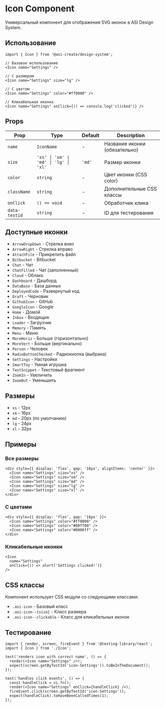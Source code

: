 # Icon Component

Универсальный компонент для отображения SVG иконок в ASI Design System.

## Использование

```tsx
import { Icon } from '@asi-create/design-system';

// Базовое использование
<Icon name="Settings" />

// С размером
<Icon name="Settings" size="lg" />

// С цветом
<Icon name="Settings" color="#ff0000" />

// Кликабельная иконка
<Icon name="Settings" onClick={() => console.log('clicked')} />
```

## Props

| Prop | Type | Default | Description |
|------|------|---------|-------------|
| `name` | `IconName` | - | Название иконки (обязательно) |
| `size` | `'xs' \| 'sm' \| 'md' \| 'lg' \| 'xl'` | `'md'` | Размер иконки |
| `color` | `string` | - | Цвет иконки (CSS color) |
| `className` | `string` | - | Дополнительные CSS классы |
| `onClick` | `() => void` | - | Обработчик клика |
| `data-testid` | `string` | - | ID для тестирования |

## Доступные иконки

- `ArrowDropDown` - Стрелка вниз
- `ArrowRight` - Стрелка вправо
- `AttachFile` - Прикрепить файл
- `Bitbucket` - Bitbucket
- `Chat` - Чат
- `ChatFilled` - Чат (заполненный)
- `Cloud` - Облако
- `Dashboard` - Дашборд
- `DataBase` - База данных
- `DeployedCode` - Развернутый код
- `Draft` - Черновик
- `GithubIcon` - GitHub
- `GoogleIcon` - Google
- `Home` - Домой
- `Inbox` - Входящие
- `Loader` - Загрузчик
- `Memory` - Память
- `Menu` - Меню
- `MoreHoriz` - Больше (горизонтально)
- `MoreVert` - Больше (вертикально)
- `Person` - Человек
- `RadioButtonChecked` - Радиокнопка (выбрана)
- `Settings` - Настройки
- `SmartToy` - Умная игрушка
- `TextSnippet` - Текстовый фрагмент
- `ZoomIn` - Увеличить
- `ZoomOut` - Уменьшить

## Размеры

- `xs` - 12px
- `sm` - 16px
- `md` - 20px (по умолчанию)
- `lg` - 24px
- `xl` - 32px

## Примеры

### Все размеры
```tsx
<div style={{ display: 'flex', gap: '16px', alignItems: 'center' }}>
  <Icon name="Settings" size="xs" />
  <Icon name="Settings" size="sm" />
  <Icon name="Settings" size="md" />
  <Icon name="Settings" size="lg" />
  <Icon name="Settings" size="xl" />
</div>
```

### С цветами
```tsx
<div style={{ display: 'flex', gap: '16px' }}>
  <Icon name="Settings" color="#ff0000" />
  <Icon name="Settings" color="#00ff00" />
  <Icon name="Settings" color="#0000ff" />
</div>
```

### Кликабельные иконки
```tsx
<Icon 
  name="Settings" 
  onClick={() => alert('Settings clicked!')} 
/>
```

## CSS классы

Компонент использует CSS модули со следующими классами:

- `.asi-icon` - Базовый класс
- `.asi-icon--{size}` - Класс размера
- `.asi-icon--clickable` - Класс для кликабельных иконок

## Тестирование

```tsx
import { render, screen, fireEvent } from '@testing-library/react';
import { Icon } from './Icon';

test('renders icon with correct name', () => {
  render(<Icon name="Settings" />);
  expect(screen.getByTestId('icon-Settings')).toBeInTheDocument();
});

test('handles click events', () => {
  const handleClick = vi.fn();
  render(<Icon name="Settings" onClick={handleClick} />);
  fireEvent.click(screen.getByTestId('icon-Settings'));
  expect(handleClick).toHaveBeenCalledTimes(1);
});
``` 